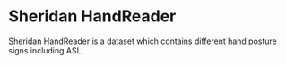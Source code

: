 # Sheridan HandReader
Sheridan HandReader is a dataset which contains different hand posture signs including ASL.
